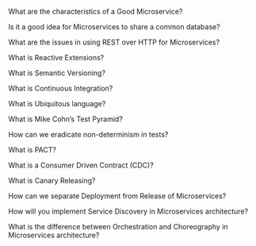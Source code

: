 What are the characteristics of a Good Microservice?

  


Is it a good idea for Microservices to share a common database?

  


What are the issues in using REST over HTTP for Microservices?

  


What is Reactive Extensions?

  


What is Semantic Versioning?

  


What is Continuous Integration?

  


What is Ubiquitous language?

  


What is Mike Cohn’s Test Pyramid?

  


How can we eradicate non-determinism in tests?

  


What is PACT?

  


What is a Consumer Driven Contract \(CDC\)?

  


What is Canary Releasing?

  


How can we separate Deployment from Release of Microservices?

  


How will you implement Service Discovery in Microservices architecture?

  


What is the difference between Orchestration and Choreography in Microservices architecture?


